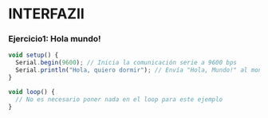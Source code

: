 # INTERFAZII
### Ejercicio1: Hola mundo!
```js
void setup() {
  Serial.begin(9600); // Inicia la comunicación serie a 9600 bps
  Serial.println("Hola, quiero dormir"); // Envía "Hola, Mundo!" al monitor serie
}

void loop() {
  // No es necesario poner nada en el loop para este ejemplo
}
```
